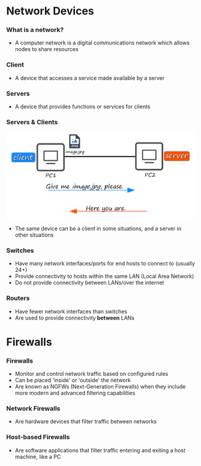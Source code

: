 # Network Devices
### What is a network?
- A computer network is a digital communications network which allows nodes to share resources
### Client
- A device that accesses a service made available by a server
### Servers
- A device that provides functions or services for clients
### Servers & Clients
![](attachments/747f3e063f7349f5ba8cdeacf4ee1aaf.png)
- The same device can be a client in some situations, and a server in other situations
### Switches
- Have many network interfaces/ports for end hosts to connect to (usually 24+)
- Provide connectivity to hosts within the same LAN (Local Area Network)
- Do not provide connectivity between LANs/over the internet
### Routers
- Have fewer network interfaces than switches
- Are used to provide connectivity **between** LANs
# Firewalls
### Firewalls
- Monitor and control network traffic based on configured rules
- Can be placed 'inside' or 'outside' the network
- Are known as NGFWs (Next-Generation Firewalls) when they include more modern and advanced filtering capabilities
### Network Firewalls
- Are hardware devices that filter traffic between networks
### Host-based Firewalls
- Are software applications that filter traffic entering and exiting a host machine, like a PC

